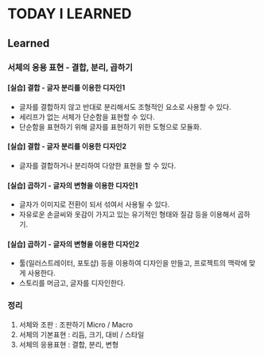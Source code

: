 # TODAY I LEARNED

## Learned

### 서체의 응용 표현 - 결합, 분리, 곱하기

#### [실습] 결합 - 글자 분리를 이용한 디자인1

- 글자를 결합하지 않고 반대로 분리해서도 조형적인 요소로 사용할 수 있다.
- 세리프가 없는 서체가 단순함을 표현할 수 있다.
- 단순함을 표현하기 위해 글자를 표현하기 위한 도형으로 모듈화.

#### [실습] 결합 - 글자 분리를 이용한 디자인2

- 글자를 결합하거나 분리하여 다양한 표현을 할 수 있다.

#### [실습] 곱하기 - 글자의 변형을 이용한 디자인1

- 글자가 이미지로 전환이 되서 섞여서 사용될 수 있다.
- 자유로운 손글씨와 옷감이 가지고 있는 유기적인 형태와 질감 등을 이용해서 곱하기.

#### [실습] 곱하기 - 글자의 변형을 이용한 디자인2

- 툴(일러스트레이터, 포토샵) 등을 이용하여 디자인을 만들고, 프로젝트의 맥락에 맞게 사용한다.
- 스토리를 머금고, 글자를 디자인한다.

### 정리

1. 서체와 조판 : 조판하기 Micro / Macro
2. 서체의 기본표현 : 리듬, 크기, 대비 / 스타일
3. 서체의 응용표현 : 결합, 분리, 변형

